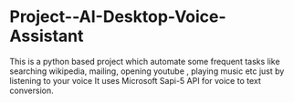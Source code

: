 # Project--AI-Desktop-Voice-Assistant
This is a python based project which automate some frequent tasks like searching wikipedia, mailing, opening youtube , playing music etc just by listening to your voice
It uses Microsoft Sapi-5 API for voice to text conversion.
